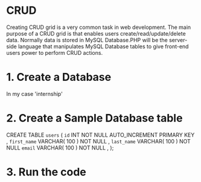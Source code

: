 # CRUD
Creating CRUD grid is a very common task in web development. 
The main purpose of a CRUD grid is that enables users create/read/update/delete data. Normally data is stored in MySQL Database.PHP
will be the server-side language that manipulates MySQL Database tables to give front-end users power to perform CRUD actions. 

# 1. Create a Database
In my case 'internship'

# 2. Create a Sample Database table
CREATE TABLE  `users` (
`id` INT NOT NULL AUTO_INCREMENT PRIMARY KEY ,
`first_name` VARCHAR( 100 ) NOT NULL ,
`last_name` VARCHAR( 100 ) NOT NULL
`email` VARCHAR( 100 ) NOT NULL ,
);

# 3. Run the code
